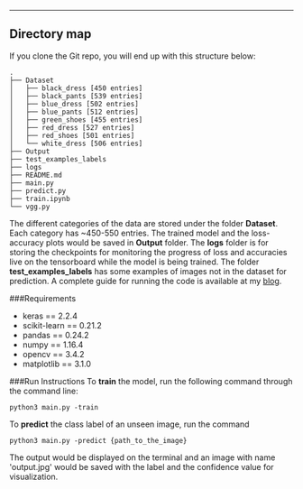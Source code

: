 ***


## Directory map

If you clone the Git repo, you will end up with this structure below:

```
.
├── Dataset
│   ├── black_dress [450 entries]
│   ├── black_pants [539 entries]
│   ├── blue_dress [502 entries]
│   ├── blue_pants [512 entries]
│   ├── green_shoes [455 entries]
│   ├── red_dress [527 entries]
│   ├── red_shoes [501 entries]
│   └── white_dress [506 entries]
├── Output
├── test_examples_labels
├── logs
├── README.md
├── main.py
├── predict.py
├── train.ipynb
└── vgg.py
```

The different categories of the data are stored under the folder **Dataset**. Each category has ~450-550 entries. The trained model and the loss-accuracy plots would be saved in **Output** folder. The **logs** folder is for storing the checkpoints for monitoring the progress of loss and accuracies live on the tensorboard while the model is being trained. The folder **test\_examples\_labels** has some examples of images not in the dataset for prediction. A complete guide for running the code is available at my [blog](https://medium.com/@ashima0109/image-classification-with-vgg-convolutional-neural-network-using-keras-for-beginners-61767950c5dd).

###Requirements

* keras == 2.2.4
* scikit-learn == 0.21.2
* pandas == 0.24.2
* numpy == 1.16.4
* opencv == 3.4.2
* matplotlib == 3.1.0


###Run Instructions
To **train** the model, run the following command through the command line: 
``` 
python3 main.py -train 
```

To **predict** the class label of an unseen image, run the command
``` 
python3 main.py -predict {path_to_the_image}
```

The output would be displayed on the terminal and an image with name 'output.jpg' would be saved with the label and the confidence value for visualization.







